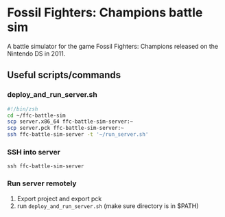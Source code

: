 # Fossil Fighters: Champions battle sim

A battle simulator for the game Fossil Fighters: Champions released on the Nintendo DS
in 2011.

## Useful scripts/commands

### deploy_and_run_server.sh
```sh
#!/bin/zsh
cd ~/ffc-battle-sim
scp server.x86_64 ffc-battle-sim-server:~
scp server.pck ffc-battle-sim-server:~
ssh ffc-battle-sim-server -t '~/run_server.sh'
```

### SSH into server
`ssh ffc-battle-sim-server`

### Run server remotely
1. Export project and export pck
2. run `deploy_and_run_server.sh` (make sure directory is in $PATH)

